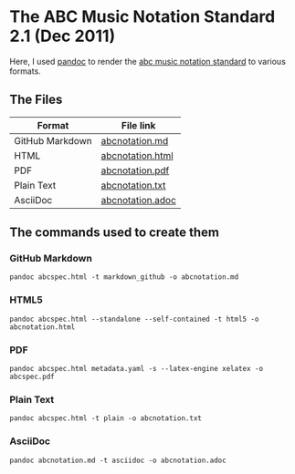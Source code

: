 # The ABC Music Notation Standard 2.1 (Dec 2011)

Here, I used [pandoc](pandoc.org) to render the [abc music notation standard](http://abcnotation.com/wiki/abc:standard:v2.1) to various formats.

## The Files

| Format           | File link                            |
| ---------------- | ------------------------------------ |
| GitHub Markdown  | [abcnotation.md](abcnotation.md)     |
| HTML             | [abcnotation.html](abcnotation.html) |
| PDF              | [abcnotation.pdf](abcnotation.pdf)   |
| Plain Text       | [abcnotation.txt](abcnotation.txt)   |
| AsciiDoc         | [abcnotation.adoc](abcnotation.adoc) |

## The commands used to create them

### GitHub Markdown

`pandoc abcspec.html -t markdown_github -o abcnotation.md`

### HTML5

`pandoc abcspec.html --standalone --self-contained -t html5 -o abcnotation.html`

### PDF 

`pandoc abcspec.html metadata.yaml -s --latex-engine xelatex -o abcspec.pdf`

### Plain Text

`pandoc abcspec.html -t plain -o abcnotation.txt`

### AsciiDoc

`pandoc abcnotation.md -t asciidoc -o abcnotation.adoc`

